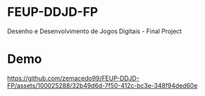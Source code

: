 # FEUP-DDJD-FP
Desenho e Desenvolvimento de Jogos Digitais - Final Project

# Demo

https://github.com/zemacedo99/FEUP-DDJD-FP/assets/100025288/32b49d6d-7f50-412c-bc3e-348f94ded60e

